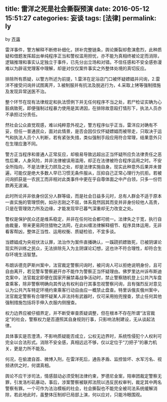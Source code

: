 title: 雷洋之死是社会撕裂预演
date: 2016-05-12 15:51:27
categories: 妄谈
tags: [法律]
permalink: ly
---
by [齐谐](http://caute.net/about/)

雷洋事件，警方解释不断修补细化，拼补完整链条，舆论撕裂却愈演愈烈，此种质疑和借题发挥超出单纯程序正当和警权滥用担忧，亦不能为真相终被论定而消除，逻辑推理和事实认定独立于事件，已先分出立场和对错。不信任感和不安全感弥漫难以为辟谣党理客中理解，却是对仅仅案件事实之外整体处境的真切反应。

排除所有质疑，以警方所述为前提，1.雷洋在足浴店门口被怀疑嫖娼并问询，2.雷洋不接受问询并试图离开，3.被制服并有抗法及脱逃行为，4.采取上铐等强制措施及发现异常送医不治。
<!--more-->

整个环节在现有法律规定和执法惯例下并无任何程序不当之处，若尸检证实确为心脏病致死，即便强制过程暴力使用是其诱因，在排除故意殴打情形下，执法人员亦不承担过分责任。

然社会公众直觉观感，难以纯粹意外视之，警方程序似乎正当，雷洋应对确有不妥，但任一普通民众，面对此情景，是否会因仅仅怀疑嫖娼而被带走，只取决于运气和执法人员个人判断，若有紧张失措，类似强制手段应用符合常理，结果意外只在生理应激不同。

警方正当程序和普通人正常反应，却极易导致远超出正当怀疑所应负法律责任之恶性后果，人身风险，并非法律被误用滥用，却正在法律被符合程序运用之时。不安全所指向，不是法律无力顾及之处，却是法律实施自身。现实此种意外后果并未普遍，可能仅是绝大多数人早已习惯无条件服从，压抑自己正常心理行为抗拒。若被问询抓获是一农民工而非相对此类事件中更在乎自尊体面之中产白领，只多一份罚款再无波澜。

此时所论并非依身份区分人群等级，而是社会日益多元时，总有人群会不适于原本一直实施的管理惯例，如孙志刚之不屈，体系竟然因其而变并非身份较他人高贵，只是在管理效力所及边缘，才能发现早已暮气深重却无力改变之处。

警权是保护民众还是维系稳定，并非在任何社会都可统一。法律失之于宽，执行自由裁量，带来更易网住猎物之法网，在此纠缠法律解释细节、程序具体运用，无非看客帮凶，整体正当性、运用权衡、质疑检验，不宜多谈。

当嫖娼成为央视伏法认罪，法治作为案件直播确认，一蹊跷抓嫖致死，已被阴谋论现实所训练之民众，无法排除先入为主阴谋论幻想，这也许不符合理性，却符合生存环境生活智慧。

布朗诉德克萨斯州案中，法官裁定警察问询时，被问询人可以拒绝说明身份，且可自由离开，若见警车警察避开亦不能作为警察正当怀疑理由。佛罗里达州诉布斯迪克案中，法官裁定即便在国家开展禁毒战争活动时，禁止警察随机登上公共汽车盘查乘客，除非警察明确向其传达有权利自行其事忽视警察问询，且有强烈反对意见认为公共汽车特定环境约束乘客行动自由应一概禁止盘查。特里诉俄亥俄州案中，法官裁定警察有合理怀疑某人非法持有武器时，仅可采用拍兜搜查，禁止任何其他强制措施包括将手伸入衣服内侧搜查。

权力边界应被仔细界定，并不断受审查质疑调整，但在根本不存在所谓“法官裁定”的社会，警察权力是否遵照其自身规则行事，只影响法制建设，无从谈起法律。

具体事实是否澄清，不影响质疑能否成立，公权无边界时，系统性侵犯个人权利可完全以合法形式。消除不安全感，真相远远不够，仅以定位于“刀把子”的暴力机关，更是力所不能及。

何况，在偷渡自首、微博入刑，在雷洋死后，通告矛盾、监控皆坏、水军污名、视频诱供之时，何谓真相。

舆论不应干涉司法，情感鼓动必须受制法律约束，罗德尼金案，陪审团裁定警察无罪，引发洛杉矶暴动，事后，涉案警察被联邦法院以违反民权审判，裁定其中两名警察有罪。一个可作为法治模板的社会，社会撕裂也不能完全被司法系统缓解消除，若此地此时，虽整体压制却已局部上演，何以应对，只能冷眼围观。